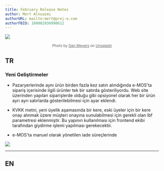 ```yaml
---
title: February Release Notes
author: Mert Alnuaimi
authorURL: mailto:mert@proj-e.com
authorFBID: 100002836990612
---
```


![](https://snipboard.io/iAErlz.jpg)

<center style="font-size: 12px; color: #636363;">Photo by <a href="https://unsplash.com/@dmey503?utm_source=unsplash&utm_medium=referral&utm_content=creditCopyText" style="color:#636363;
 font-weight:400;  text-decoration: underline;">Dan Meyers</a> on <a href="https://unsplash.com/?utm_source=unsplash&utm_medium=referral&utm_content=creditCopyText" style="color:#636363; font-weight:400; text-decoration: underline;">Unsplash</a></center>

## TR

### Yeni Geliştirmeler

- Pazaryerlerinde aynı ürün birden fazla kez satın alındığında e-MOS'ta sipariş içerisinde ilgili ürünler tek bir satırda gösteriliyordu. Web site üzerinden yapılan siparişlerde olduğu gibi opsiyonel olarak her bir ürün ayrı ayrı satırlarda gösterilebilmesi için ayar eklendi.

- KVKK metni, yeni üyelik aşamasında bir kere, eski üyeler için bir kere onay alınmak üzere müşteri onayına sunulabilmesi için gerekli olan lbf parametresi eklenmiştir. Bu yapının kullanılması için frontend ekibi tarafından giydirme işlemi yapılması gerekecektir.

<!--truncate-->

- e-MOS'ta manuel olarak yönetilen iade süreçlerinde

<code></code>

![](https://snipboard.io/2d70qH.jpg)

---

## EN

